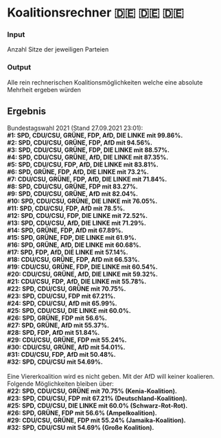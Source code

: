 # Koalitionsrechner 🇩🇪 🇩🇪 🇩🇪
### Input
Anzahl Sitze der jeweiligen Parteien 
### Output
Alle rein rechnerischen Koalitionsmöglichkeiten welche eine absolute Mehrheit ergeben würden

## Ergebnis
Bundestagswahl 2021 (Stand 27.09.2021 23:01):  
<b>
#1: SPD, CDU/CSU, GRÜNE, FDP, AfD, DIE LINKE mit 99.86%.  
#2: SPD, CDU/CSU, GRÜNE, FDP, AfD mit 94.56%.  
#3: SPD, CDU/CSU, GRÜNE, FDP, DIE LINKE mit 88.57%.  
#4: SPD, CDU/CSU, GRÜNE, AfD, DIE LINKE mit 87.35%.  
#5: SPD, CDU/CSU, FDP, AfD, DIE LINKE mit 83.81%.  
#6: SPD, GRÜNE, FDP, AfD, DIE LINKE mit 73.2%.  
#7: CDU/CSU, GRÜNE, FDP, AfD, DIE LINKE mit 71.84%.  
#8: SPD, CDU/CSU, GRÜNE, FDP mit 83.27%.  
#9: SPD, CDU/CSU, GRÜNE, AfD mit 82.04%.  
#10: SPD, CDU/CSU, GRÜNE, DIE LINKE mit 76.05%.  
#11: SPD, CDU/CSU, FDP, AfD mit 78.5%.  
#12: SPD, CDU/CSU, FDP, DIE LINKE mit 72.52%.  
#13: SPD, CDU/CSU, AfD, DIE LINKE mit 71.29%.  
#14: SPD, GRÜNE, FDP, AfD mit 67.89%.  
#15: SPD, GRÜNE, FDP, DIE LINKE mit 61.9%.  
#16: SPD, GRÜNE, AfD, DIE LINKE mit 60.68%.  
#17: SPD, FDP, AfD, DIE LINKE mit 57.14%.  
#18: CDU/CSU, GRÜNE, FDP, AfD mit 66.53%.  
#19: CDU/CSU, GRÜNE, FDP, DIE LINKE mit 60.54%.  
#20: CDU/CSU, GRÜNE, AfD, DIE LINKE mit 59.32%.  
#21: CDU/CSU, FDP, AfD, DIE LINKE mit 55.78%.  
#22: SPD, CDU/CSU, GRÜNE mit 70.75%.  
#23: SPD, CDU/CSU, FDP mit 67.21%.  
#24: SPD, CDU/CSU, AfD mit 65.99%.  
#25: SPD, CDU/CSU, DIE LINKE mit 60.0%.  
#26: SPD, GRÜNE, FDP mit 56.6%.  
#27: SPD, GRÜNE, AfD mit 55.37%.  
#28: SPD, FDP, AfD mit 51.84%.  
#29: CDU/CSU, GRÜNE, FDP mit 55.24%.  
#30: CDU/CSU, GRÜNE, AfD mit 54.01%.  
#31: CDU/CSU, FDP, AfD mit 50.48%.  
#32: SPD, CDU/CSU mit 54.69%.  
</b>    
Eine Viererkoalition wird es nicht geben. Mit der AfD will keiner koalieren. Folgende Möglichkeiten bleiben über:  
<b>
#22: SPD, CDU/CSU, GRÜNE mit 70.75% (**Kenia-Koalition**).  
#23: SPD, CDU/CSU, FDP mit 67.21% (**Deutschland-Koalition**).  
#25: SPD, CDU/CSU, DIE LINKE mit 60.0% (**Schwarz-Rot-Rot**).  
#26: SPD, GRÜNE, FDP mit 56.6% (**Ampelkoalition**).  
#29: CDU/CSU, GRÜNE, FDP mit 55.24% (**Jamaika-Koalition**).  
#32: SPD, CDU/CSU mit 54.69% (**Große Koalition**).
</b>
